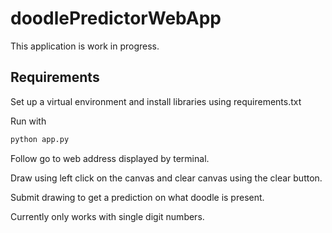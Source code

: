 # doodlePredictorWebApp

This application is work in progress.

## Requirements
Set up a virtual environment and install libraries using requirements.txt

Run with
```bash
python app.py
```

Follow go to web address displayed by terminal.

Draw using left click on the canvas and clear canvas using the clear button.

Submit drawing to get a prediction on what doodle is present. 

Currently only works with single digit numbers.
